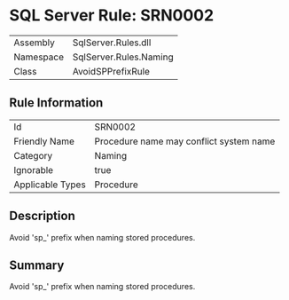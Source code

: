 [This document is automatically generated. All changed made to it WILL be lost]: <>  
  
# SQL Server Rule: SRN0002  
  
|    |    |
|----|----|
| Assembly | SqlServer.Rules.dll   |
| Namespace | SqlServer.Rules.Naming |
| Class | AvoidSPPrefixRule |
  
## Rule Information  
  
|    |    |
|----|----|
| Id | SRN0002 |
| Friendly Name | Procedure name may conflict system name |
| Category | Naming |
| Ignorable | true |
| Applicable Types | Procedure  |
  
## Description  
  
Avoid 'sp_' prefix when naming stored procedures.  
  
## Summary  
  
Avoid 'sp_' prefix when naming stored procedures.  


